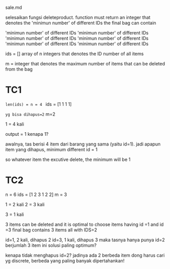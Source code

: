 sale.md

selesaikan fungsi deleteproduct.
function must return an integer that denotes the 'minimun number' of different IDs the final bag can contain

'minimun number' of different IDs
'minimun number' of different IDs
'minimun number' of different IDs
'minimun number' of different IDs
'minimun number' of different IDs
'minimun number' of different IDs



ids = []
array of n integers that denotes the ID number of all items

m = integer that denotes the maximum number of items that can be deleted from the bag

# TC1
`len(ids) = n = 4 `
ids = [1 1 1 1] 

`yg bisa dihapus=2`
m=2

1 = 4 kali

output = 1
kenapa 1?

awalnya, tas berisi 4 item dari barang yang sama (yaitu id=1).
jadi apapun item yang dihapus, minimum different id = 1

so whatever item the excutive delete, the minimum will be 1



# TC2
n = 6 
ids = [1 2 3 1 2 2]
m = 3

1 = 2 kali
2 = 3 kali

3 = 1 kali

3 items can be deleted and it is optimal to choose items having 
	id =1 and id =3
final bag contains 3 items all with IDS=2 

id=1, 2 kali, dihapus 2
id=3, 1 kali, dihapus 3
maka tasnya hanya punya id=2 berjumlah 3 item
ini solusi paling optimum?

kenapa tidak menghapus id=2?
jadinya ada 2 berbeda item dong
harus cari yg discrete, berbeda
yang paling banyak dipertahankan!






